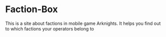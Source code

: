 # Faction-Box
This is a site about factions in mobile game Arknights. It helps you find out to which factions your operators belong to

